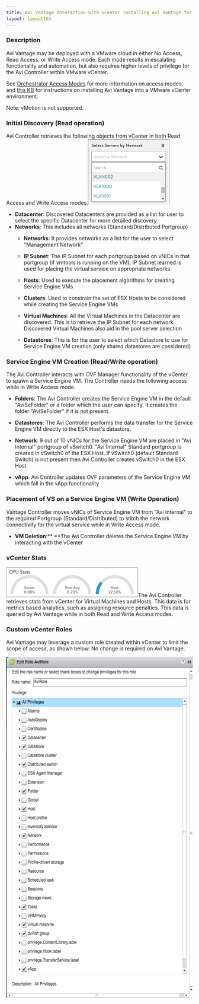 ```yaml
---
title: Avi Vantage Interaction with vCenter Installing Avi Vantage for VMware vCenter
layout: layout163
---
```

### Description

Avi Vantage may be deployed with a VMware cloud in either No Access, Read Access, or Write Access mode. Each mode results in escalating functionality and automation, but also requires higher levels of privilege for the Avi Controller within VMware vCenter.

See <a href="/docs/16.3/orchestrator-access-modes/">Orchestrator Access Modes</a> for more information on access modes, and <a href="/docs/16.3/installing-avi-vantage-for-vmware-vcenter-16-2-1/">this KB</a> for instructions on installing Avi Vantage into a VMware vCenter environment.

Note: vMotion is not supported.

### Initial Discovery (Read operation)

Avi Controller retrieves the following objects from vCenter in both Read Access and Write Access modes.<a href="img/SelectbyNetwork2.png"><img class="size-full wp-image-6518 alignright" src="img/SelectbyNetwork2.png" alt="SelectbyNetwork2" width="220" height="177"></a>

* **Datacenter**: Discovered Datacenters are provided as a list for user to select the specific Datacenter for more detailed discovery
* **Networks**: This includes all networks (Standard/Distributed Portgroup)  
    * **Networks**: It provides networks as a list for the user to select "Management Network"
    * **IP Subnet**: The IP Subnet for each portgroup based on vNiCs in that portgroup (if vmtools is running on the VM). IP Subnet learned is used for placing the virtual service on appropriate networks

    * **Hosts**: Used to execute the placement algorithms for creating Service Engine VMs
    * **Clusters**: Used to constrain the set of ESX Hosts to be considered while creating the Service Engine VMs
    * **Virtual Machines**: All the Virtual Machines in the Datacenter are discovered. This is to retrieve the IP Subnet for each network. Discovered Virtual Machines also aid in the pool server selection

    * **Datastores**: This is for the user to select which Datastore to use for Service Engine VM creation (only shared datastores are considered) 

### Service Engine VM Creation (Read/Write operation)

The Avi Controller interacts with OVF Manager functionality of the vCenter to spawn a Service Engine VM. The Controller needs the following access while in Write Access mode.

* **Folders**: The Avi Controller creates the Service Engine VM in the default "AviSeFolder" or a folder which the user can specify. It creates the folder "AviSeFolder" if it is not present.

* **Datastores**: The Avi Controller performs the data transfer for the Service Engine VM directly to the ESX Host's datastore.
* **Network**: 9 out of 10 vNICs for the Service Engine VM are placed in "Avi Internal" portgroup of vSwitch0. "Avi Internal" Standard portgroup is created in vSwitch0 of the ESX Host. If vSwitch0 (default Standard Switch) is not present then Avi Controller creates vSwitch0 in the ESX Host

* **vApp**: Avi Controller updates OVF parameters of the Service Engine VM which fall in the vApp functionality. 

### Placement of VS on a Service Engine VM (Write Operation)

Vantage Controller moves vNICs of Service Engine VM from "Avi Internal" to the required Portgroup (Standard/Distributed) to stitch the network connectivity for the virtual service while in Write Access mode.

* **VM Deletion**:** **The Avi Controller deletes the Service Engine VM by interacting with the vCenter 

### vCenter Stats

<a href="img/ServerMetrics.png"><img class="size-full wp-image-6522 alignright" src="img/ServerMetrics.png" alt="ServerMetrics" width="356" height="80"></a>The Avi Controller retrieves stats from vCenter for Virtual Machines and Hosts. This data is for metrics based analytics, such as assigning resource penalties. This data is queried by Avi Vantage while in both Read and Write Access modes.

### Custom vCenter Roles

Avi Vantage may leverage a custom role created within vCenter to limit the scope of access, as shown below. No change is required on Avi Vantage.

<a href="img/vCenterAviRole.jpg"><img class="alignnone size-full wp-image-6525" src="img/vCenterAviRole.jpg" alt="vCenterAviRole" width="586" height="920"></a>
